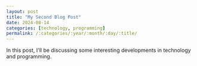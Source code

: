```yaml
---
layout: post
title: "My Second Blog Post"
date: 2024-08-14
categories: [technology, programming]
permalink: /:categories/:year/:month/:day/:title/
---
```


In this post, I'll be discussing some interesting developments in technology and programming.

<!-- Add more content here -->
